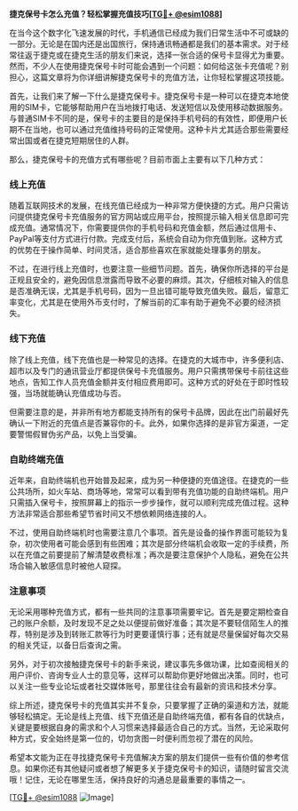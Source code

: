 **捷克保号卡怎么充值？轻松掌握充值技巧[[TG💪+ @esim1088](https://t.me/s/esim1088)]**

在当今这个数字化飞速发展的时代，手机通信已经成为我们日常生活中不可或缺的一部分。无论是在国内还是出国旅行，保持通讯畅通都是我们的基本需求。对于经常往返于捷克或在捷克生活的朋友们来说，选择一张合适的保号卡显得尤为重要。然而，不少人在使用捷克保号卡时可能会遇到一个问题：如何给这张卡充值呢？别担心，这篇文章将为你详细讲解捷克保号卡的充值方法，让你轻松掌握这项技能。

首先，让我们来了解一下什么是捷克保号卡。捷克保号卡是一种可以在捷克本地使用的SIM卡，它能够帮助用户在当地拨打电话、发送短信以及使用移动数据服务。与普通SIM卡不同的是，保号卡的主要目的是保持手机号码的有效性，即便用户长期不在当地，也可以通过充值维持号码的正常使用。这种卡片尤其适合那些需要经常出国或者在捷克短期居住的人群。

那么，捷克保号卡的充值方式有哪些呢？目前市面上主要有以下几种方式：

### **线上充值**
随着互联网技术的发展，在线充值已经成为一种非常方便快捷的方式。用户只需访问提供捷克保号卡充值服务的官方网站或应用平台，按照提示输入相关信息即可完成充值。通常情况下，你需要提供你的手机号码和充值金额，然后通过信用卡、PayPal等支付方式进行付款。完成支付后，系统会自动为你充值到账。这种方式的优势在于操作简单、时间灵活，适合那些喜欢在家就能处理事务的朋友。

不过，在进行线上充值时，也要注意一些细节问题。首先，确保你所选择的平台是正规且安全的，避免因信息泄露而导致不必要的麻烦。其次，仔细核对输入的信息是否准确无误，尤其是手机号码，因为一旦出错可能导致充值失败。最后，留意汇率变化，尤其是在使用外币支付时，了解当前的汇率有助于避免不必要的经济损失。

### **线下充值**
除了线上充值，线下充值也是一种常见的选择。在捷克的大城市中，许多便利店、超市以及专门的通讯营业厅都提供保号卡充值服务。用户只需携带保号卡前往这些地点，告知工作人员充值金额并支付相应费用即可。这种方式的好处在于即时性较强，当场就能确认充值成功与否。

但需要注意的是，并非所有地方都能支持所有的保号卡品牌，因此在出门前最好先确认一下附近的充值点是否兼容你的卡。此外，如果你选择的是非官方渠道，一定要警惕假冒伪劣产品，以免上当受骗。

### **自助终端充值**
近年来，自助终端机也开始普及起来，成为另一种便捷的充值途径。在捷克的一些公共场所，如火车站、商场等地，常常可以看到带有充值功能的自助终端机。用户只需插入保号卡，按照屏幕上的指示一步步操作，就可以顺利完成充值过程。这种方法非常适合那些希望节省时间又不想依赖网络连接的人。

不过，使用自助终端机时也需要注意几个事项。首先是设备的操作界面可能较为复杂，初次使用者可能会感到有些困难；其次是部分终端机会收取一定的手续费，所以在充值之前要提前了解清楚收费标准；再次是要注意保护个人隐私，避免在公共场合输入敏感信息时被他人窥探。

### **注意事项**
无论采用哪种充值方式，都有一些共同的注意事项需要牢记。首先是要定期检查自己的账户余额，及时发现不足之处以便提前做好准备；其次是不要轻信陌生人的推荐，特别是涉及到转账汇款等行为时更要谨慎行事；还有就是尽量保留好每次交易的相关凭证，以备日后查询之需。

另外，对于初次接触捷克保号卡的新手来说，建议事先多做功课，比如查阅相关的用户评价、咨询专业人士的意见等，这样可以帮助你更好地做出决策。同时，也可以关注一些专业论坛或者社交媒体账号，那里往往会有最新的资讯和技术分享。

综上所述，捷克保号卡的充值其实并不复杂，只要掌握了正确的渠道和方法，就能够轻松搞定。无论是线上充值、线下充值还是自助终端充值，都有各自的优缺点，关键是要根据自身的需求和个人习惯来选择最适合自己的方式。当然，无论采取何种方式，安全始终是第一位的，切勿贪图一时便利而忽视了潜在的风险。

希望本文能为正在寻找捷克保号卡充值解决方案的朋友们提供一些有价值的参考信息。如果你还有其他疑问或者想了解更多关于捷克保号卡的知识，请随时留言交流哦！记住，无论在哪里生活，保持良好的沟通总是最重要的事情之一。

[[TG💪+ @esim1088](https://t.me/s/esim1088) ![Image](https://i.postimg.cc/4NQfJmqS/Snipaste-2025-05-13-00-14-12.png)]